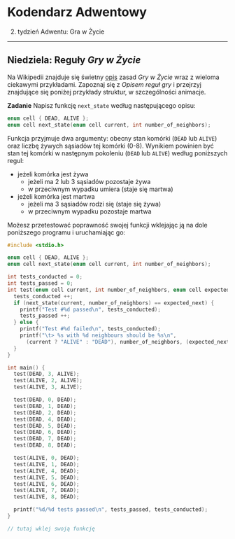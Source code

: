 Kodendarz Adwentowy
===================

2. tydzień Adwentu: Gra w Życie
---

## Niedziela: Reguły *Gry w Życie*

Na Wikipedii znajduje się świetny [opis](https://pl.wikipedia.org/wiki/Gra_w_%C5%BCycie)
zasad *Gry w Życie* wraz z wieloma ciekawymi przykładami. Zapoznaj się z
*Opisem reguł gry* i przejrzyj znajdujące się poniżej przykłady struktur,
w szczególności animacje.

**Zadanie** Napisz funkcję `next_state` według następującego opisu:

```C
enum cell { DEAD, ALIVE };
enum cell next_state(enum cell current, int number_of_neighbors);
```

Funkcja przyjmuje dwa argumenty: obecny stan komórki (`DEAD` lub `ALIVE`)
oraz liczbę żywych sąsiadów tej komórki (0-8). Wynikiem powinien być stan
tej komórki w następnym pokoleniu (`DEAD` lub `ALIVE`) według poniższych regul:

* jeżeli komórka jest żywa
  * jeżeli ma 2 lub 3 sąsiadów pozostaje żywa
  * w przeciwnym wypadku umiera (staje się martwa)
* jeżeli komórka jest martwa
  * jeżeli ma 3 sąsiadów rodzi się (staje się żywa)
  * w przeciwnym wypadku pozostaje martwa

Możesz przetestować poprawność swojej funkcji wklejając ją na dole
poniższego programu i uruchamiając go:

```C
#include <stdio.h>

enum cell { DEAD, ALIVE };
enum cell next_state(enum cell current, int number_of_neighbors);

int tests_conducted = 0;
int tests_passed = 0;
int test(enum cell current, int number_of_neighbors, enum cell expected_next) {
  tests_conducted ++;
  if (next_state(current, number_of_neighbors) == expected_next) {
    printf("Test #%d passed\n", tests_conducted);
    tests_passed ++;
  } else {
    printf("Test #%d failed\n", tests_conducted);
    printf("\t> %s with %d neighbours should be %s\n",
      (current ? "ALIVE" : "DEAD"), number_of_neighbors, (expected_next ? "ALIVE" : "DEAD"));
  }
}

int main() {
  test(DEAD, 3, ALIVE);
  test(ALIVE, 2, ALIVE);
  test(ALIVE, 3, ALIVE);

  test(DEAD, 0, DEAD);
  test(DEAD, 1, DEAD);
  test(DEAD, 2, DEAD);
  test(DEAD, 4, DEAD);
  test(DEAD, 5, DEAD);
  test(DEAD, 6, DEAD);
  test(DEAD, 7, DEAD);
  test(DEAD, 8, DEAD);

  test(ALIVE, 0, DEAD);
  test(ALIVE, 1, DEAD);
  test(ALIVE, 4, DEAD);
  test(ALIVE, 5, DEAD);
  test(ALIVE, 6, DEAD);
  test(ALIVE, 7, DEAD);
  test(ALIVE, 8, DEAD);

  printf("%d/%d tests passed\n", tests_passed, tests_conducted);
}

// tutaj wklej swoją funkcję
```
